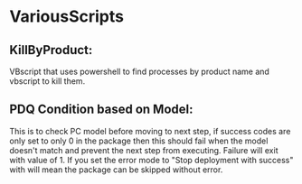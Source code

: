 # VariousScripts

## KillByProduct:
VBscript that uses powershell to find processes by product name and vbscript to kill them.

## PDQ Condition based on Model:
This is to check PC model before moving to next step, if success codes are only set to only 0 in the package then this should fail when the model doesn't match and prevent the next step from executing. Failure will exit with value of 1.
If you set the error mode to "Stop deployment with success" with will mean the package can be skipped without error.
